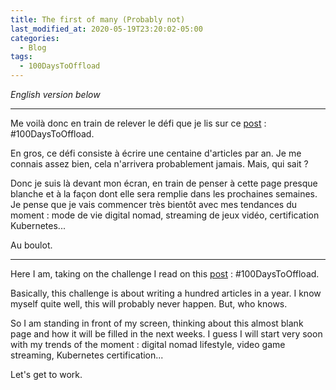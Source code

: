 ```yaml
---
title: The first of many (Probably not)
last_modified_at: 2020-05-19T23:20:02-05:00
categories:
  - Blog
tags:
  - 100DaysToOffload
---
```


*English version below* 

---

Me voilà donc en train de relever le défi que je lis sur ce [post](https://100daystooffload.com/) : #100DaysToOffload.

En gros, ce défi consiste à écrire une centaine d'articles par an. Je me connais assez bien, cela n'arrivera probablement jamais. Mais, qui sait ?

Donc je suis là devant mon écran, en train de penser à cette page presque blanche et à la façon dont elle sera remplie dans les prochaines semaines. Je pense que je vais commencer très bientôt avec mes tendances du moment : mode de vie digital nomad, streaming de jeux vidéo, certification Kubernetes...

Au boulot.

---

Here I am, taking on the challenge I read on this [post](https://100daystooffload.com/) : #100DaysToOffload.

Basically, this challenge is about writing a hundred articles in a year. I know myself quite well, this will probably never happen. But, who knows.

So I am standing in front of my screen, thinking about this almost blank page and how it will be filled in the next weeks. I guess I will start very soon with my trends of the moment : digital nomad lifestyle, video game streaming, Kubernetes certification...

Let's get to work.